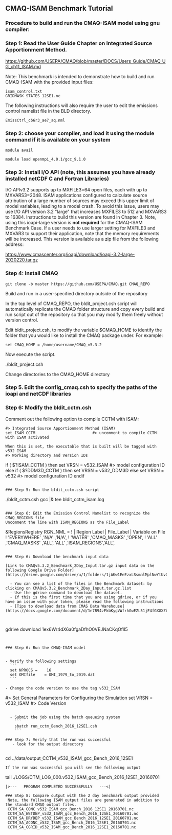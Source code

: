 ## CMAQ-ISAM Benchmark Tutorial ## 

### Procedure to build and run the CMAQ-ISAM model using gnu compiler: ###

### Step 1: Read the User Guide Chapter on Integrated Source Apportionment Method.
https://github.com/USEPA/CMAQ/blob/master/DOCS/Users_Guide/CMAQ_UG_ch11_ISAM.md

Note: This benchmark is intended to demonstrate how to build and run CMAQ-ISAM with the provided input files:
```
isam_control.txt
GRIDMASK_STATES_12SE1.nc
```

The following instructions will also require the user to edit the emissions control namelist file in the BLD directory.

```
EmissCtrl_cb6r3_ae7_aq.nml
```


### Step 2: choose your compiler, and load it using the module command if it is available on your system

```
module avail
```

```
module load openmpi_4.0.1/gcc_9.1.0 
```

### Step 3: Install I/O API (note, this assumes you have already installed netCDF C and Fortran Libraries)

I/O APIv3.2 supports up to MXFILE3=64 open files, each with up to MXVARS3=2048. ISAM applications configured to calculate source attribution of a large number of sources may exceed this upper limit of model variables, leading to a model crash. To avoid this issue, users may use I/O API version 3.2 "large" that increases MXFILE3 to 512 and MXVARS3 to 16384. Instructions to build this version are found in Chapter 3. Note, using this ioapi-large version is <b>not required</b> for the CMAQ-ISAM Benchmark Case. If a user needs to use larger setting for MXFILE3 and MXVAR3 to support their application, note that the memory requirements will be increased. This version is available as a zip file from the following address:

https://www.cmascenter.org/ioapi/download/ioapi-3.2-large-2020220.tar.gz

### Step 4: Install CMAQ

```
git clone -b master https://github.com/USEPA/CMAQ.git CMAQ_REPO
```

Build and run in a user-specified directory outside of the repository

In the top level of CMAQ_REPO, the bldit_project.csh script will automatically replicate the CMAQ folder structure and copy every build and run script out of the repository so that you may modify them freely without version control.

Edit bldit_project.csh, to modify the variable $CMAQ_HOME to identify the folder that you would like to install the CMAQ package under. For example:

```
set CMAQ_HOME = /home/username/CMAQ_v5.3.2
```

Now execute the script.

./bldit_project.csh

Change directories to the CMAQ_HOME directory

### Step 5. Edit the config_cmaq.csh to specify the paths of the ioapi and netCDF libraries

### Step 6: Modify the bldit_cctm.csh 


Comment out the following option to compile CCTM with ISAM:
```
#> Integrated Source Apportionment Method (ISAM)
set ISAM_CCTM                         #> uncomment to compile CCTM with ISAM activated

When this is set, the executable that is built will be tagged with v532_ISAM
#> Working directory and Version IDs
```
 if ( $?ISAM_CCTM ) then
     set VRSN  = v532_ISAM                      #> model configuration ID
    else if ( $?DDM3D_CCTM ) then
     set VRSN = v532_DDM3D
    else
     set VRSN = v532               #> model configuration ID
 endif
```

### Step 5: Run the bldit_cctm.csh script
```
./bldit_cctm.csh gcc |& tee bldit_cctm_isam.log
```

### Step 6: Edit the Emission Control Namelist to recognize the CMAQ_REGIONS file 
Uncomment the line with ISAM_REGIONS as the File_Label
```
&RegionsRegistry
 RGN_NML  =
 !          | Region Label   | File_Label  | Variable on File
 !<Default>    'EVERYWHERE'  ,'N/A'        ,'N/A',
 !<Example>    'WATER'       ,'CMAQ_MASKS' ,'OPEN',
 !<Example>    'ALL'         ,'CMAQ_MASKS' ,'ALL',
               'ALL'         ,'ISAM_REGIONS','ALL',
```
      
### Step 6: Download the benchmark input data

[Link to CMAQv5.3.2_Benchmark_2Day_Input.tar.gz input data on the following Google Drive Folder](https://drive.google.com/drive/u/1/folders/1jAKw1EeEzxLSsmalMplNwYtUv08pwUYk)

  - You can see a list of the files in the Benchmark dataset: by clicking on CMAQv5.3.2_Benchmark_2Day_Input.tar.gz.list
  - Use the gdrive command to download the dataset.
  - If this is the first time that you are using gdrive, or if you have an issue with your token, please read the following instructions
  - [Tips to download data from CMAS Data Warehouse](https://docs.google.com/document/d/1e7B94zFkbKygVWfrhGwEZL51jF4fGXGXZbvi6KzXYQ4)
  
  
  ```
  gdrive download 1ex6Wr4dX6a0fgaDfhO0VEJNaCKqOflI5
  ```
  
    
### Step 6: Run the CMAQ-ISAM model

    
  - Verify the following settings
    ```
    set NPROCS =    16
    set OMIfile    = OMI_1979_to_2019.dat
    ```

  - Change the code version to use the tag v532_ISAM
```
#> Set General Parameters for Configuring the Simulation
 set VRSN      = v532_ISAM         #> Code Version
```
    
  - Submit the job using the batch queueing system
    ```
    sbatch run_cctm_Bench_2016_12SE1.csh
    ```

### Step 7: Verify that the run was successful
   - look for the output directory
   
   ```
   cd ../data/output_CCTM_v532_ISAM_gcc_Bench_2016_12SE1
   ```
   If the run was successful you will see the following output
   
   ```
   tail ./LOGS/CTM_LOG_000.v532_ISAM_gcc_Bench_2016_12SE1_20160701
   ```
   |>---   PROGRAM COMPLETED SUCCESSFULLY   ---<|

### Step 8: Compare output with the 2 day benchmark output provided
    Note, the following ISAM output files are generated in addition to the standard CMAQ output files.
    CCTM_SA_CONC_v532_ISAM_gcc_Bench_2016_12SE1_20160701.nc
    CCTM_SA_WETDEP_v532_ISAM_gcc_Bench_2016_12SE1_20160701.nc
    CCTM_SA_DRYDEP_v532_ISAM_gcc_Bench_2016_12SE1_20160701.nc
    CCTM_SA_ACONC_v532_ISAM_gcc_Bench_2016_12SE1_20160701.nc
    CCTM_SA_CGRID_v532_ISAM_gcc_Bench_2016_12SE1_20160701.nc

